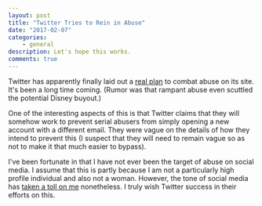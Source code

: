 ```yaml
---
layout: post
title: "Twitter Tries to Rein in Abuse"
date: "2017-02-07"
categories:
    - general
description: Let's hope this works.
comments: true
---
```


Twitter has apparently finally laid out a [real plan](http://mashable.com/2017/02/07/twitter-abuse-updates-safe-search/#S_pYmsoWHSqu) to combat abuse on its site. It's been a long time coming. (Rumor was that rampant abuse even scuttled the potential Disney buyout.)

One of the interesting aspects of this is that Twitter claims that they will somehow work to prevent serial abusers from simply opening a new account with a different email. They were vague on the details of how they intend to prevent this (I suspect that they will need to remain vague so as not to make it that much easier to bypass).

I've been fortunate in that I have not ever been the target of abuse on social media. I assume that this is partly because I am not a particularly high profile individual and also not a woman. However, the tone of social media has [taken a toll on me](http://www.remotesynthesis.com/blog/on-bullying) nonetheless. I truly wish Twitter success in their efforts on this.